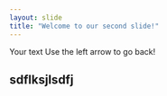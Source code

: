 ```yaml
---
layout: slide
title: "Welcome to our second slide!"
---
```

Your text
Use the left arrow to go back!
## sdflksjlsdfj 
